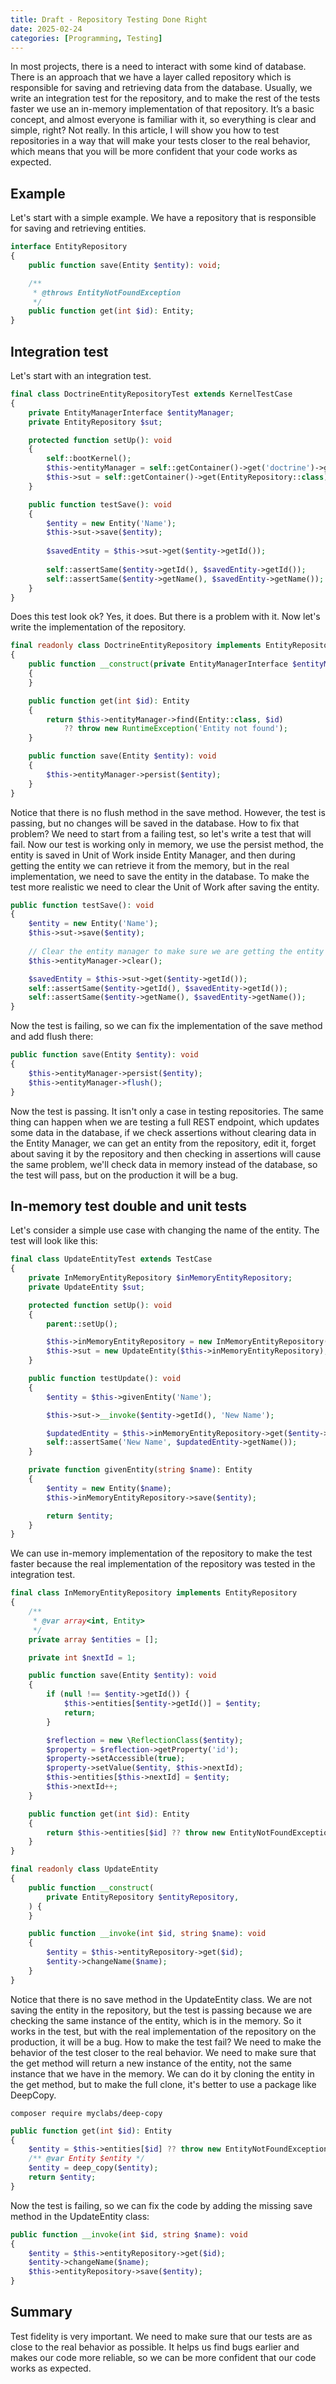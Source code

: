 ```yaml
---
title: Draft - Repository Testing Done Right
date: 2025-02-24
categories: [Programming, Testing]
---
```

In most projects, there is a need to interact with some kind of database. There is an approach that we have a layer called 
repository which is responsible for saving and retrieving data from the database. Usually, we write an integration test 
for the repository, and to make the rest of the tests faster we use an in-memory implementation of that repository. 
It’s a basic concept, and almost everyone is familiar with it, so everything is clear and simple, right? 
Not really. In this article, I will show you how to test repositories in a way that will make your tests closer 
to the real behavior, which means that you will be more confident that your code works as expected.

## Example 
Let's start with a simple example. We have a repository that is responsible for saving and retrieving entities.

```php
interface EntityRepository
{
    public function save(Entity $entity): void;

    /**
     * @throws EntityNotFoundException
     */
    public function get(int $id): Entity;
}
```

## Integration test
Let's start with an integration test. 

```php
final class DoctrineEntityRepositoryTest extends KernelTestCase
{
    private EntityManagerInterface $entityManager;
    private EntityRepository $sut;

    protected function setUp(): void
    {
        self::bootKernel();
        $this->entityManager = self::getContainer()->get('doctrine')->getManager();
        $this->sut = self::getContainer()->get(EntityRepository::class);
    }

    public function testSave(): void
    {
        $entity = new Entity('Name');
        $this->sut->save($entity);
        
        $savedEntity = $this->sut->get($entity->getId());
        
        self::assertSame($entity->getId(), $savedEntity->getId());
        self::assertSame($entity->getName(), $savedEntity->getName());
    }
}
```

Does this test look ok? Yes, it does. But there is a problem with it. Now let's write the implementation of the repository.

```php
final readonly class DoctrineEntityRepository implements EntityRepository
{
    public function __construct(private EntityManagerInterface $entityManager)
    {
    }

    public function get(int $id): Entity
    {
        return $this->entityManager->find(Entity::class, $id)
            ?? throw new RuntimeException('Entity not found');
    }

    public function save(Entity $entity): void
    {
        $this->entityManager->persist($entity);
    }
}
```

Notice that there is no flush method in the save method. However, the test is passing, but no changes will be saved in the database.
How to fix that problem? We need to start from a failing test, so let's write a test that will fail. Now our test is working only
in memory, we use the persist method, the entity is saved in Unit of Work inside Entity Manager, and then during getting the entity
we can retrieve it from the memory, but in the real implementation, we need to save the entity in the database. To make the test
more realistic we need to clear the Unit of Work after saving the entity.

```php
public function testSave(): void
{
    $entity = new Entity('Name');
    $this->sut->save($entity);
    
    // Clear the entity manager to make sure we are getting the entity from the database
    $this->entityManager->clear();

    $savedEntity = $this->sut->get($entity->getId());
    self::assertSame($entity->getId(), $savedEntity->getId());
    self::assertSame($entity->getName(), $savedEntity->getName());
}
```

Now the test is failing, so we can fix the implementation of the save method and add flush there:
```php
public function save(Entity $entity): void
{
    $this->entityManager->persist($entity);
    $this->entityManager->flush();
}
```

Now the test is passing. It isn't only a case in testing repositories. The same thing can happen when we are testing
a full REST endpoint, which updates some data in the database, if we check assertions without clearing data
in the Entity Manager, we can get an entity from the repository, edit it, forget about saving it by the repository and
then checking in assertions will cause the same problem, we'll check data in memory instead of the database, so the test
will pass, but on the production it will be a bug.

## In-memory test double and unit tests

Let's consider a simple use case with changing the name of the entity. The test will look like this:
```php
final class UpdateEntityTest extends TestCase
{
    private InMemoryEntityRepository $inMemoryEntityRepository;
    private UpdateEntity $sut;

    protected function setUp(): void
    {
        parent::setUp();

        $this->inMemoryEntityRepository = new InMemoryEntityRepository();
        $this->sut = new UpdateEntity($this->inMemoryEntityRepository);
    }

    public function testUpdate(): void
    {
        $entity = $this->givenEntity('Name');

        $this->sut->__invoke($entity->getId(), 'New Name');

        $updatedEntity = $this->inMemoryEntityRepository->get($entity->getId());
        self::assertSame('New Name', $updatedEntity->getName());
    }

    private function givenEntity(string $name): Entity
    {
        $entity = new Entity($name);
        $this->inMemoryEntityRepository->save($entity);

        return $entity;
    }
}
```
We can use in-memory implementation of the repository to make the test faster because the real implementation
of the repository was tested in the integration test.
```php
final class InMemoryEntityRepository implements EntityRepository
{
    /**
     * @var array<int, Entity>
     */
    private array $entities = [];

    private int $nextId = 1;

    public function save(Entity $entity): void
    {
        if (null !== $entity->getId()) {
            $this->entities[$entity->getId()] = $entity;
            return;
        }

        $reflection = new \ReflectionClass($entity);
        $property = $reflection->getProperty('id');
        $property->setAccessible(true);
        $property->setValue($entity, $this->nextId);
        $this->entities[$this->nextId] = $entity;
        $this->nextId++;
    }

    public function get(int $id): Entity
    {
        return $this->entities[$id] ?? throw new EntityNotFoundException();
    }
}
```

```php
final readonly class UpdateEntity
{
    public function __construct(
        private EntityRepository $entityRepository,
    ) {
    }

    public function __invoke(int $id, string $name): void
    {
        $entity = $this->entityRepository->get($id);
        $entity->changeName($name);
    }
}
```
Notice that there is no save method in the UpdateEntity class. We are not saving the entity in the repository, but
the test is passing because we are checking the same instance of the entity, which is in the memory. So it works in the test,
but with the real implementation of the repository on the production, it will be a bug. How to make the test fail? We need to
make the behavior of the test closer to the real behavior. We need to make sure that the get method will return
a new instance of the entity, not the same instance that we have in the memory. We can do it by cloning
the entity in the get method, but to make the full clone, it's better to use a package like DeepCopy.
```
composer require myclabs/deep-copy
```

```php
public function get(int $id): Entity
{
    $entity = $this->entities[$id] ?? throw new EntityNotFoundException();
    /** @var Entity $entity */
    $entity = deep_copy($entity);
    return $entity;
}
```
Now the test is failing, so we can fix the code by adding the missing save method in the UpdateEntity class:
```php
public function __invoke(int $id, string $name): void
{
    $entity = $this->entityRepository->get($id);
    $entity->changeName($name);
    $this->entityRepository->save($entity);
}
```

## Summary
Test fidelity is very important. We need to make sure that our tests are as close to the real behavior as possible.
It helps us find bugs earlier and makes our code more reliable, so we can be more confident
that our code works as expected.
